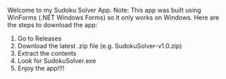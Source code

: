 Welcome to my Sudoku Solver App. 
Note: This app was built using WinForms (.NET Windows Forms) so it only works on Windows.
Here are the steps to download the app:
1. Go to Releases
2. Download the latest .zip file (e.g. SudokuSolver-v1.0.zip)
3. Extract the contents
4. Look for SudokuSolver.exe
5. Enjoy the app!!!!
